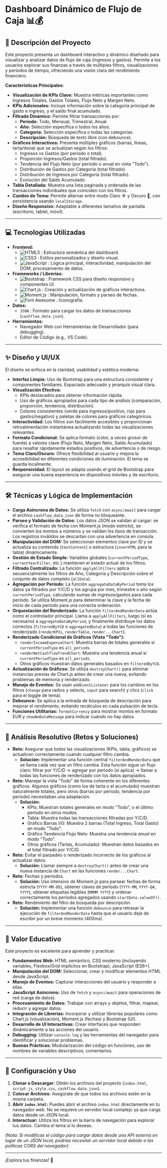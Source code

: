 # Dashboard Dinámico de Flujo de Caja 📊💰

## 📝 Descripción del Proyecto

Este proyecto presenta un dashboard interactivo y dinámico diseñado para visualizar y analizar datos de flujo de caja (ingresos y gastos). Permite a los usuarios explorar sus finanzas a través de múltiples filtros, visualizaciones y períodos de tiempo, ofreciendo una visión clara del rendimiento financiero.

**Características Principales:**

* **Visualización de KPIs Clave:** Muestra métricas importantes como Ingresos Totales, Gastos Totales, Flujo Neto y Margen Neto.
* **KPIs Adicionales:** Incluye información sobre la categoría principal de gasto e ingreso, y el saldo final acumulado.
* **Filtrado Dinámico:** Permite filtrar transacciones por:
    * **Período:** Todo, Mensual, Trimestral, Anual.
    * **Año:** Selección específica o todos los años.
    * **Categoría:** Selección específica o todas las categorías.
    * **Descripción:** Búsqueda de texto libre (con debounce).
* **Gráficos Interactivos:** Presenta múltiples gráficos (barras, líneas, tarta/dona) que se actualizan según los filtros:
    * Ingresos vs Gastos (por período o total).
    * Proporción Ingresos/Gastos (total filtrado).
    * Tendencia del Flujo Neto (por período o anual en vista "Todo").
    * Distribución de Gastos por Categoría (total filtrado).
    * Distribución de Ingresos por Categoría (total filtrado).
    * Evolución del Saldo Acumulado.
* **Tabla Detallada:** Muestra una lista paginada y ordenada de las transacciones individuales que coinciden con los filtros.
* **Cambio de Tema:** Permite alternar entre modo Claro ☀️ y Oscuro 🌙, con persistencia usando `localStorage`.
* **Diseño Responsivo:** Adaptable a diferentes tamaños de pantalla (escritorio, tablet, móvil).

---

## 💻 Tecnologías Utilizadas

* **Frontend:**
    * ![HTML5](https://img.shields.io/badge/HTML5-E34F26?style=for-the-badge&logo=html5&logoColor=white) : Estructura semántica del dashboard.
    * ![CSS3](https://img.shields.io/badge/CSS3-1572B6?style=for-the-badge&logo=css3&logoColor=white) : Estilos personalizados y diseño visual.
    * ![JavaScript](https://img.shields.io/badge/JavaScript-ES6+-F7DF1E?style=for-the-badge&logo=javascript&logoColor=black) : Lógica principal, interactividad, manipulación del DOM, procesamiento de datos.
* **Frameworks / Librerías:**
    * ![Bootstrap](https://img.shields.io/badge/Bootstrap-5.3-7952B3?style=for-the-badge&logo=bootstrap&logoColor=white) : Framework CSS para diseño responsivo y componentes UI.
    * ![Chart.js](https://img.shields.io/badge/Chart.js-4.x-FF6384?style=for-the-badge&logo=chartdotjs&logoColor=white) : Creación y actualización de gráficos interactivos.
    * ![Moment.js](https://img.shields.io/badge/Moment.js-2.30-5290A3?style=for-the-badge) : Manipulación, formato y parseo de fechas.
    * ![Font Awesome](https://img.shields.io/badge/Font_Awesome-6.x-528DD7?style=for-the-badge&logo=fontawesome&logoColor=white) : Iconografía.
* **Datos:**
    * `JSON` : Formato para cargar los datos de transacciones (`cashflow_data.json`).
* **Herramientas:**
    * Navegador Web con Herramientas de Desarrollador (para debugging).
    * Editor de Código (e.g., VS Code).

---

## ✨ Diseño y UI/UX

El diseño se enfoca en la claridad, usabilidad y estética moderna:

* **Interfaz Limpia:** Uso de Bootstrap para una estructura consistente y componentes familiares. Espaciado adecuado y jerarquía visual clara.
* **Visualización Efectiva:**
    * KPIs destacados para obtener información rápida.
    * Uso de gráficos apropiados para cada tipo de análisis (comparación, proporción, tendencia, distribución).
    * Colores consistentes (verde para ingresos/positivo, rojo para gastos/negativo) y paletas de colores para gráficos categóricos.
* **Interactividad:** Los filtros son fácilmente accesibles y proporcionan retroalimentación instantánea actualizando todas las visualizaciones relevantes.
* **Formato Condicional:** Se aplica formato (color, a veces grosor de fuente) a valores clave (Flujo Neto, Margen Neto, Saldo Acumulado) para resaltar rápidamente estados positivos, de advertencia o de riesgo.
* **Tema Claro/Oscuro:** Ofrece flexibilidad al usuario y mejora la accesibilidad en diferentes condiciones de iluminación. El tema se guarda localmente.
* **Responsividad:** El layout se adapta usando el grid de Bootstrap para asegurar una buena experiencia en dispositivos móviles y de escritorio.

---

## 🛠️ Técnicas y Lógica de Implementación

* **Carga Asíncrona de Datos:** Se utiliza `fetch` con `async/await` para cargar el archivo `cashflow_data.json` de forma no bloqueante.
* **Parseo y Validación de Datos:** Los datos JSON se validan al cargar: se verifica el formato de fecha con Moment.js (modo estricto), se convierten los montos a números y se validan los tipos de transacción. Los registros inválidos se descartan con una advertencia en consola.
* **Manipulación del DOM:** Se seleccionan elementos clave por ID y se actualiza su contenido (`textContent`) o estructura (`innerHTML` para la tabla) dinámicamente.
* **Gestión de Estado Simple:** Variables globales (`currentPeriodType`, `currentYearFilter`, etc.) mantienen el estado actual de los filtros.
* **Filtrado Centralizado:** La función `applyAllFilters` aplica secuencialmente los filtros de Año, Categoría y Descripción sobre el conjunto de datos completo (`allData`).
* **Agregación por Período:** La función `aggregateDataByPeriod` toma los datos ya filtrados por Y/C/D y los agrupa por mes, trimestre o año según `currentPeriodType`, calculando sumas de ingresos/gastos para cada período. Se utiliza Moment.js para determinar la clave y la fecha de inicio de cada período para una correcta ordenación.
* **Orquestación del Renderizado:** La función `filterAndRenderData` actúa como el controlador principal. Llama a `applyAllFilters`, luego (si es necesario) a `aggregateDataByPeriod`, y finalmente distribuye los datos correctos (`filteredByYCD` o `aggregatedData`) a todas las funciones de renderizado (`renderKPIs`, `renderTable`, `render...Chart`).
* **Renderizado Condicional de Gráficos (Vista "Todo"):**
    * `renderIncomeExpenseChart`: Muestra barras de totales generales si `currentPeriodType` es `all_periods`.
    * `renderNetCashflowTrendChart`: Muestra una tendencia anual si `currentPeriodType` es `all_periods`.
    * Otros gráficos muestran datos generales basados en `filteredByYCD`.
* **Actualización de Gráficos:** Se utiliza `destroyChart()` para eliminar instancias previas de Chart.js antes de crear una nueva, evitando problemas de memoria y renderizado.
* **Manejo de Eventos:** Se usan `addEventListener` para los cambios en los filtros (`change` para radios y selects, `input` para search) y clics (`click` para el toggle de tema).
* **Debounce:** Se aplica a la entrada de búsqueda de descripción para mejorar el rendimiento, evitando recálculos en cada pulsación de tecla.
* **Funciones Utilitarias:** `formatCurrency` para mostrar montos en formato EUR y `showNoDataMessage` para indicar cuándo no hay datos.

---

## 🤔 Análisis Resolutivo (Retos y Soluciones)

* **Reto:** Asegurar que *todas* las visualizaciones (KPIs, tabla, gráficos) se actualicen correctamente cuando *cualquier* filtro cambia.
    * **Solución:** Implementar una función central `filterAndRenderData` que se llama cada vez que un filtro cambia. Esta función sigue un flujo claro: filtrar por Y/C/D -> agregar por período (si aplica) -> llamar a todas las funciones de renderizado con los datos apropiados.
* **Reto:** Manejar la vista "Todo" de forma coherente en los diferentes gráficos. Algunos gráficos (como los de tarta o el acumulado) muestran naturalmente totales, pero otros (barras por período, tendencia por período) necesitaban una adaptación.
    * **Solución:**
        * KPIs: Muestran totales generales en modo "Todo", o el último período en otros modos.
        * Tabla: Muestra todas las transacciones filtradas por Y/C/D.
        * Gráfico Barras I/G: Muestra 2 barras (Total Ingreso, Total Gasto) en modo "Todo".
        * Gráfico Tendencia Flujo Neto: Muestra una tendencia *anual* en modo "Todo".
        * Otros gráficos (Tartas, Acumulado): Muestran datos basados en el total filtrado por Y/C/D.
* **Reto:** Evitar el parpadeo o renderizado incorrecto de los gráficos al actualizar datos.
    * **Solución:** Llamar siempre a `destroyChart()` antes de crear una nueva instancia de `Chart` en las funciones `render...Chart`.
* **Reto:** Fechas y períodos.
    * **Solución:** Uso intensivo de Moment.js para parsear fechas de forma estricta (`YYYY-MM-DD`), obtener claves de período (`YYYY-MM`, `YYYY-Q#`, `YYYY`), obtener etiquetas legibles (`MMMM YYYY`) y ordenar correctamente los períodos agregados usando `startDate.valueOf()`.
* **Reto:** Rendimiento del filtro de búsqueda por descripción.
    * **Solución:** Implementar una función `debounce` para retrasar la ejecución de `filterAndRenderData` hasta que el usuario deje de escribir por un breve momento (400ms).

---

## 🌱 Valor Educativo

Este proyecto es excelente para aprender y practicar:

* **Fundamentos Web:** HTML semántico, CSS moderno (incluyendo variables, Flexbox/Grid implícitos en Bootstrap), JavaScript (ES6+).
* **Manipulación del DOM:** Seleccionar, crear y modificar elementos HTML desde JavaScript.
* **Manejo de Eventos:** Capturar interacciones del usuario y responder a ellas.
* **JavaScript Asíncrono:** Uso de `fetch` y `async/await` para operaciones de red (carga de datos).
* **Procesamiento de Datos:** Trabajar con arrays y objetos, filtrar, mapear, reducir y agregar datos.
* **Integración de Librerías:** Incorporar y utilizar librerías populares como Chart.js (visualización), Moment.js (fechas) y Bootstrap (UI).
* **Desarrollo de UI Interactivas:** Crear interfaces que responden dinámicamente a las acciones del usuario.
* **Debugging:** Utilizar `console.log` y las herramientas del navegador para identificar y solucionar problemas.
* **Buenas Prácticas:** Modularización del código en funciones, uso de nombres de variables descriptivos, comentarios.

---

## 🚀 Configuración y Uso

1.  **Clonar o Descargar:** Obtén los archivos del proyecto (`index.html`, `script.js`, `style.css`, `cashflow_data.json`).
2.  **Colocar Archivos:** Asegúrate de que todos los archivos estén en la misma carpeta.
3.  **Abrir `index.html`:** Puedes abrir el archivo `index.html` directamente en tu navegador web. No se requiere un servidor local complejo ya que carga datos desde un JSON local.
4.  **Interactuar:** Utiliza los filtros en la barra de navegación para explorar tus datos. Cambia el tema si lo deseas.

*(Nota: Si modificas el código para cargar datos desde una API externa en lugar de un JSON local, podrías necesitar un servidor local debido a las políticas CORS del navegador).*

---

¡Explora tus finanzas! 🎉
